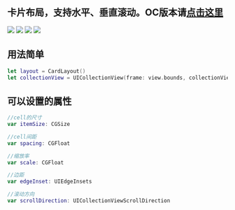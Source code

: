 ## 卡片布局，支持水平、垂直滚动。OC版本请[点击这里](https://github.com/Pr-Chen/CardLayout-OC)
![](https://ww3.sinaimg.cn/large/006tNbRwly1fd8xu377fng305k09vdo5.gif)
![](https://ww2.sinaimg.cn/large/006tNbRwly1fd8xu51jf4g305k09vq9x.gif)
![](https://ww4.sinaimg.cn/large/006tNbRwly1fd8xug0iejg305k09vdu7.gif)
![](https://ww4.sinaimg.cn/large/006tNbRwly1fd8xuimwh4g305k09vn64.gif)

## 用法简单
```swift
let layout = CardLayout()
let collectionView = UICollectionView(frame: view.bounds, collectionViewLayout: layout)
```

## 可以设置的属性
```swift
//cell的尺寸
var itemSize: CGSize

//cell间距
var spacing: CGFloat

//缩放率
var scale: CGFloat

//边距
var edgeInset: UIEdgeInsets

//滚动方向
var scrollDirection: UICollectionViewScrollDirection

```
